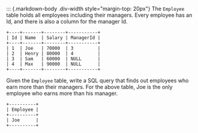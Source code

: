::: {.markdown-body .div-width style="margin-top: 20px"}
The `Employee` table holds all employees including their managers. Every
employee has an Id, and there is also a column for the manager Id.

    +----+-------+--------+-----------+
    | Id | Name  | Salary | ManagerId |
    +----+-------+--------+-----------+
    | 1  | Joe   | 70000  | 3         |
    | 2  | Henry | 80000  | 4         |
    | 3  | Sam   | 60000  | NULL      |
    | 4  | Max   | 90000  | NULL      |
    +----+-------+--------+-----------+

Given the `Employee` table, write a SQL query that finds out employees
who earn more than their managers. For the above table, Joe is the only
employee who earns more than his manager.

    +----------+
    | Employee |
    +----------+
    | Joe      |
    +----------+
